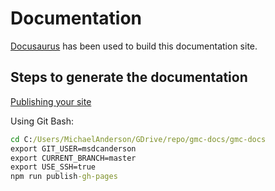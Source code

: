 # Documentation

[Docusaurus](https://docusaurus.io) has been used to build this documentation site.

## Steps to generate the documentation

[Publishing your site](https://docusaurus.io/docs/en/publishing)

Using Git Bash:

```cmd
cd C:/Users/MichaelAnderson/GDrive/repo/gmc-docs/gmc-docs
export GIT_USER=msdcanderson
export CURRENT_BRANCH=master
export USE_SSH=true
npm run publish-gh-pages
```

